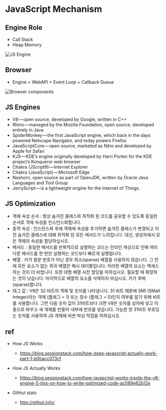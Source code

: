 # JavaScript Mechanism

## Engine Role
* Call Stack
* Heap Memory

<img src="https://cdn-images-1.medium.com/max/1600/1*OnH_DlbNAPvB9KLxUCyMsA.png" alt="JS Engine" class="img">

## Browser
* Engine + WebAPI + Event Loop + Callback Queue

<img src="https://cdn-images-1.medium.com/max/1600/1*4lHHyfEhVB0LnQ3HlhSs8g.png" alt="Browser components" class="img">

## JS Engines
* V8 — open source, developed by Google, written in C++
* Rhino — managed by the Mozilla Foundation, open source, developed entirely in Java
* SpiderMonkey — the first JavaScript engine, which back in the days powered Netscape Navigator, and  today powers Firefox
* JavaScriptCore — open source, marketed as Nitro and developed by Apple for Safari
* KJS — KDE’s engine originally developed by Harri Porten for the KDE project’s Konqueror web browser
* Chakra (JScript9) — Internet Explorer
* Chakra (JavaScript) — Microsoft Edge
* Nashorn, open source as part of OpenJDK, written by Oracle Java Languages and Tool Group
* JerryScript — is a lightweight engine for the Internet of Things.

## JS Optimization
* 객체 속성 순서 : 항상 숨겨진 클래스와 최적화 된 코드를 공유할 수 있도록 동일한 순서로 객체 속성을 인스턴스화합니다.
* 동적 속성 : 인스턴스화 후에 객체에 속성을 추가하면 숨겨진 클래스가 변경되고 이전 숨겨진 클래스에 대해 최적화 된 모든 메서드가 느려집니다. 대신, 생성자에서 모든 객체의 속성을 할당하십시오.
* 메서드 : 동일한 메서드를 반복적으로 실행하는 코드는 인라인 캐싱으로 인해 여러 다른 메서드를 한 번만 실행하는 코드보다 빠르게 실행됩니다.
* 배열 : 키가 증분 번호가 아닌 경우 희소(sparse) 배열을 사용하지 않습니다. 그 안에 모든 요소가 없는 희귀 배열은 해시 테이블입니다. 이러한 배열의 요소는 액세스하는 것이 더 비쌉니다. 또한 대형 배열 사전 할당을 피하십시오. 필요할 때 확장하는 것이 낫습니다. 마지막으로 배열의 요소를 삭제하지 마십시오. 키가 희박(sparse)합니다.
* 태그 값 : V8은 32 비트의 객체 및 숫자를 나타냅니다. 31 비트 때문에 SMI (SMall Integer)라는 객체 (플래그 = 1) 또는 정수 (플래그 = 0)인지 여부를 알기 위해 비트를 사용합니다. 그런 다음 숫자 값이 31비트보다 크면 V8은 숫자를 상자에 넣고 이중으로 바꾸고 새 개체를 만들어 내부에 번호를 넣습니다. 가능한 한 31비트 부호있는 숫자를 사용하여 JS 개체에 비싼 박싱 작업을 피하십시오.


## ref
* How JS Works
  * https://blog.sessionstack.com/how-does-javascript-actually-work-part-1-b0bacc073cf

* How JS Actually Works
  * https://blog.sessionstack.com/how-javascript-works-inside-the-v8-engine-5-tips-on-how-to-write-optimized-code-ac089e62b12e

* GitHut stats
  * http://githut.info/
